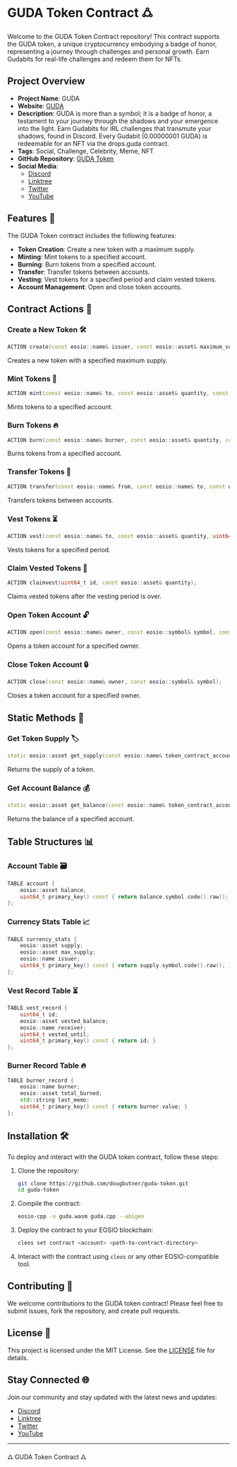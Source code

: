 # GUDA Token Contract 🜛

Welcome to the GUDA Token Contract repository! This contract supports the GUDA token, a unique cryptocurrency embodying a badge of honor, representing a journey through challenges and personal growth. Earn Gudabits for real-life challenges and redeem them for NFTs.

## Project Overview

- **Project Name**: GUDA
- **Website**: [GUDA](https://guda.guda.love/)
- **Description**: GUDA is more than a symbol; it is a badge of honor, a testament to your journey through the shadows and your emergence into the light. Earn Gudabits for IRL challenges that transmute your shadows, found in Discord. Every Gudabit (0.00000001 GUDA) is redeemable for an NFT via the drops.guda contract.
- **Tags**: Social, Challenge, Celebrity, Meme, NFT
- **GitHub Repository**: [GUDA Token](https://github.com/dougbutner/guda-token)
- **Social Media**:
  - [Discord](https://discord.com/invite/MrRXZYhHfp)
  - [Linktree](https://linktr.ee/gudasol)
  - [Twitter](https://twitter.com/GUDA_coin)
  - [YouTube](https://youtube.com/@gudasol)

## Features 🌟

The GUDA Token contract includes the following features:

- **Token Creation**: Create a new token with a maximum supply.
- **Minting**: Mint tokens to a specified account.
- **Burning**: Burn tokens from a specified account.
- **Transfer**: Transfer tokens between accounts.
- **Vesting**: Vest tokens for a specified period and claim vested tokens.
- **Account Management**: Open and close token accounts.

## Contract Actions 🚀

### Create a New Token 🛠️

```cpp
ACTION create(const eosio::name& issuer, const eosio::asset& maximum_supply);
```
Creates a new token with a specified maximum supply.

### Mint Tokens 💸

```cpp
ACTION mint(const eosio::name& to, const eosio::asset& quantity, const std::string& memo);
```
Mints tokens to a specified account.

### Burn Tokens 🔥

```cpp
ACTION burn(const eosio::name& burner, const eosio::asset& quantity, const std::string& memo);
```
Burns tokens from a specified account.

### Transfer Tokens 🔄

```cpp
ACTION transfer(const eosio::name& from, const eosio::name& to, const eosio::asset& quantity, const std::string& memo);
```
Transfers tokens between accounts.

### Vest Tokens ⏳

```cpp
ACTION vest(const eosio::name& to, const eosio::asset& quantity, uint64_t vest_seconds, const std::string& memo);
```
Vests tokens for a specified period.

### Claim Vested Tokens 💎

```cpp
ACTION claimvest(uint64_t id, const eosio::asset& quantity);
```
Claims vested tokens after the vesting period is over.

### Open Token Account 🔓

```cpp
ACTION open(const eosio::name& owner, const eosio::symbol& symbol, const eosio::name& ram_payer);
```
Opens a token account for a specified owner.

### Close Token Account 🔒

```cpp
ACTION close(const eosio::name& owner, const eosio::symbol& symbol);
```
Closes a token account for a specified owner.

## Static Methods 🧩

### Get Token Supply 🏷️

```cpp
static eosio::asset get_supply(const eosio::name& token_contract_account, const eosio::symbol_code& sym_code);
```
Returns the supply of a token.

### Get Account Balance 💰

```cpp
static eosio::asset get_balance(const eosio::name& token_contract_account, const eosio::name& owner, const eosio::symbol_code& sym_code);
```
Returns the balance of a specified account.

## Table Structures 📊

### Account Table 🗃️

```cpp
TABLE account {
    eosio::asset balance;
    uint64_t primary_key() const { return balance.symbol.code().raw(); }
};
```

### Currency Stats Table 📈

```cpp
TABLE currency_stats {
    eosio::asset supply;
    eosio::asset max_supply;
    eosio::name issuer;
    uint64_t primary_key() const { return supply.symbol.code().raw(); }
};
```

### Vest Record Table ⏳

```cpp
TABLE vest_record {
    uint64_t id;
    eosio::asset vested_balance;
    eosio::name receiver;
    uint64_t vested_until;
    uint64_t primary_key() const { return id; }
};
```

### Burner Record Table 🔥

```cpp
TABLE burner_record {
    eosio::name burner;
    eosio::asset total_burned;
    std::string last_memo;
    uint64_t primary_key() const { return burner.value; }
};
```

## Installation 🛠️

To deploy and interact with the GUDA token contract, follow these steps:

1. Clone the repository:
    ```sh
    git clone https://github.com/dougbutner/guda-token.git
    cd guda-token
    ```

2. Compile the contract:
    ```sh
    eosio-cpp -o guda.wasm guda.cpp --abigen
    ```

3. Deploy the contract to your EOSIO blockchain:
    ```sh
    cleos set contract <account> <path-to-contract-directory>
    ```

4. Interact with the contract using `cleos` or any other EOSIO-compatible tool.

## Contributing 🤝

We welcome contributions to the GUDA token contract! Please feel free to submit issues, fork the repository, and create pull requests.

## License 📄

This project is licensed under the MIT License. See the [LICENSE](LICENSE) file for details.

## Stay Connected 🌐

Join our community and stay updated with the latest news and updates:

- [Discord](https://discord.com/invite/MrRXZYhHfp)
- [Linktree](https://linktr.ee/gudasol)
- [Twitter](https://twitter.com/GUDA_coin)
- [YouTube](https://youtube.com/@gudasol)

---

🜛 GUDA Token Contract 🜛